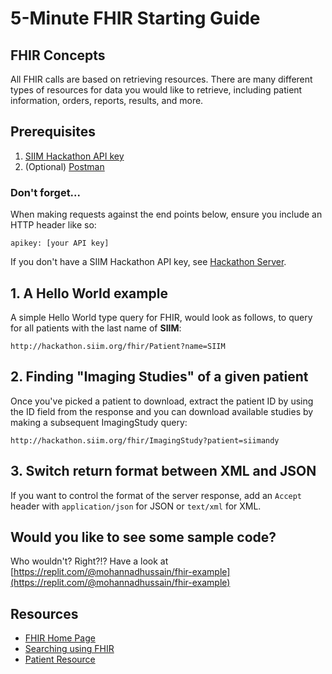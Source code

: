 # 5-Minute FHIR Starting Guide

## FHIR Concepts
All FHIR calls are based on retrieving resources. There are many different types of resources for data you would like to retrieve, including patient information, orders, reports, results, and more.

## Prerequisites
1. [SIIM Hackathon API key](../getting-started/hackathon-server.md)
2. (Optional) [Postman](https://www.postman.com/)

### Don't forget...
When making requests against the end points below, ensure you include an HTTP header like so: 

`apikey: [your API key]`

If you don't have a SIIM Hackathon API key, see [Hackathon Server](../getting-started/hackathon-server.md).

## 1. A Hello World example
A simple Hello World type query for FHIR, would look as follows, to query for all patients with the last name of **SIIM**: 

``http://hackathon.siim.org/fhir/Patient?name=SIIM``

## 2. Finding "Imaging Studies" of a given patient
Once you've picked a patient to download, extract the patient ID by using the ID field from the response and you can download available studies by making a subsequent ImagingStudy query: 

```http://hackathon.siim.org/fhir/ImagingStudy?patient=siimandy```

## 3. Switch return format between XML and JSON
If you want to control the format of the server response, add an `Accept` header with `application/json` for JSON or `text/xml` for XML.

## Would you like to see some sample code? 
Who wouldn't? Right?!? Have a look at [https://replit.com/@mohannadhussain/fhir-example](https://replit.com/@mohannadhussain/fhir-example)


## Resources
* [FHIR Home Page](https://www.hl7.org/fhir/index.html)
* [Searching using FHIR](https://www.hl7.org/fhir/search.html)
* [Patient Resource](https://www.hl7.org/fhir/patient.html)
